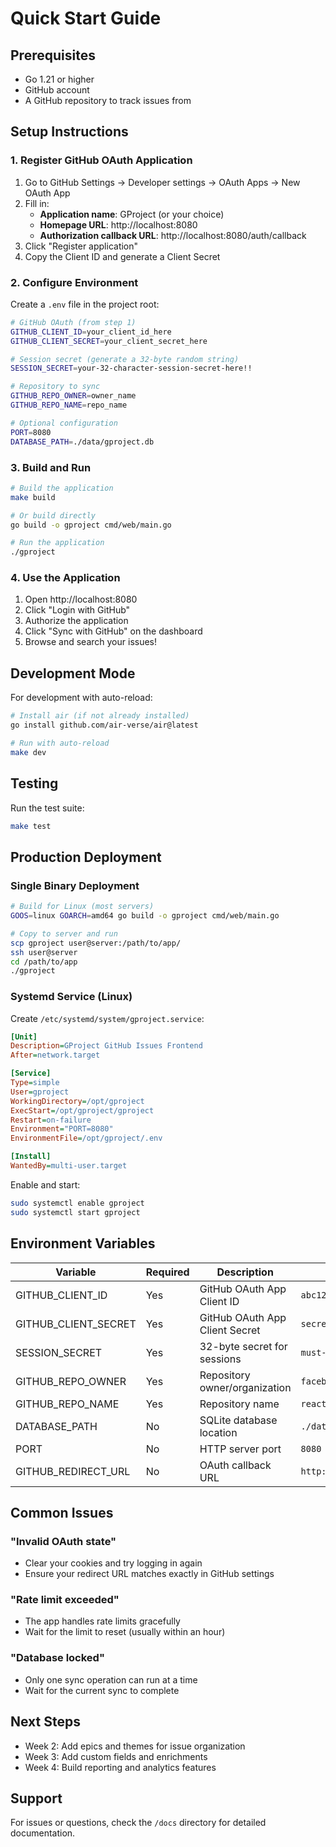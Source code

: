 # Quick Start Guide

## Prerequisites

- Go 1.21 or higher
- GitHub account
- A GitHub repository to track issues from

## Setup Instructions

### 1. Register GitHub OAuth Application

1. Go to GitHub Settings → Developer settings → OAuth Apps → New OAuth App
2. Fill in:
   - **Application name**: GProject (or your choice)
   - **Homepage URL**: http://localhost:8080
   - **Authorization callback URL**: http://localhost:8080/auth/callback
3. Click "Register application"
4. Copy the Client ID and generate a Client Secret

### 2. Configure Environment

Create a `.env` file in the project root:

```bash
# GitHub OAuth (from step 1)
GITHUB_CLIENT_ID=your_client_id_here
GITHUB_CLIENT_SECRET=your_client_secret_here

# Session secret (generate a 32-byte random string)
SESSION_SECRET=your-32-character-session-secret-here!!

# Repository to sync
GITHUB_REPO_OWNER=owner_name
GITHUB_REPO_NAME=repo_name

# Optional configuration
PORT=8080
DATABASE_PATH=./data/gproject.db
```

### 3. Build and Run

```bash
# Build the application
make build

# Or build directly
go build -o gproject cmd/web/main.go

# Run the application
./gproject
```

### 4. Use the Application

1. Open http://localhost:8080
2. Click "Login with GitHub"
3. Authorize the application
4. Click "Sync with GitHub" on the dashboard
5. Browse and search your issues!

## Development Mode

For development with auto-reload:

```bash
# Install air (if not already installed)
go install github.com/air-verse/air@latest

# Run with auto-reload
make dev
```

## Testing

Run the test suite:

```bash
make test
```

## Production Deployment

### Single Binary Deployment

```bash
# Build for Linux (most servers)
GOOS=linux GOARCH=amd64 go build -o gproject cmd/web/main.go

# Copy to server and run
scp gproject user@server:/path/to/app/
ssh user@server
cd /path/to/app
./gproject
```

### Systemd Service (Linux)

Create `/etc/systemd/system/gproject.service`:

```ini
[Unit]
Description=GProject GitHub Issues Frontend
After=network.target

[Service]
Type=simple
User=gproject
WorkingDirectory=/opt/gproject
ExecStart=/opt/gproject/gproject
Restart=on-failure
Environment="PORT=8080"
EnvironmentFile=/opt/gproject/.env

[Install]
WantedBy=multi-user.target
```

Enable and start:

```bash
sudo systemctl enable gproject
sudo systemctl start gproject
```

## Environment Variables

| Variable | Required | Description | Example |
|----------|----------|-------------|---------|
| GITHUB_CLIENT_ID | Yes | GitHub OAuth App Client ID | `abc123def456` |
| GITHUB_CLIENT_SECRET | Yes | GitHub OAuth App Client Secret | `secret123...` |
| SESSION_SECRET | Yes | 32-byte secret for sessions | `must-be-exactly-32-bytes-long!!` |
| GITHUB_REPO_OWNER | Yes | Repository owner/organization | `facebook` |
| GITHUB_REPO_NAME | Yes | Repository name | `react` |
| DATABASE_PATH | No | SQLite database location | `./data/gproject.db` |
| PORT | No | HTTP server port | `8080` |
| GITHUB_REDIRECT_URL | No | OAuth callback URL | `http://localhost:8080/auth/callback` |

## Common Issues

### "Invalid OAuth state"
- Clear your cookies and try logging in again
- Ensure your redirect URL matches exactly in GitHub settings

### "Rate limit exceeded"
- The app handles rate limits gracefully
- Wait for the limit to reset (usually within an hour)

### "Database locked"
- Only one sync operation can run at a time
- Wait for the current sync to complete

## Next Steps

- Week 2: Add epics and themes for issue organization
- Week 3: Add custom fields and enrichments
- Week 4: Build reporting and analytics features

## Support

For issues or questions, check the `/docs` directory for detailed documentation.